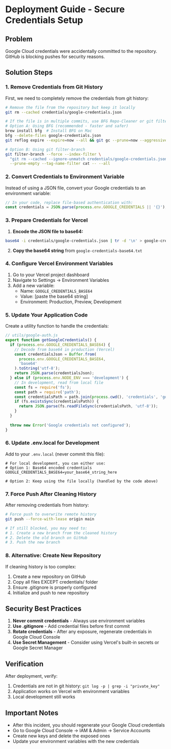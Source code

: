# Deployment Guide - Secure Credentials Setup

## Problem
Google Cloud credentials were accidentally committed to the repository. GitHub is blocking pushes for security reasons.

## Solution Steps

### 1. Remove Credentials from Git History

First, we need to completely remove the credentials from git history:

```bash
# Remove the file from the repository but keep it locally
git rm --cached credentials/google-credentials.json

# If the file is in multiple commits, use BFG Repo-Cleaner or git filter-branch
# Option A: Using BFG (recommended - faster and safer)
brew install bfg  # Install BFG on Mac
bfg --delete-files google-credentials.json
git reflog expire --expire=now --all && git gc --prune=now --aggressive

# Option B: Using git filter-branch
git filter-branch --force --index-filter \
  "git rm --cached --ignore-unmatch credentials/google-credentials.json" \
  --prune-empty --tag-name-filter cat -- --all
```

### 2. Convert Credentials to Environment Variable

Instead of using a JSON file, convert your Google credentials to an environment variable:

```javascript
// In your code, replace file-based authentication with:
const credentials = JSON.parse(process.env.GOOGLE_CREDENTIALS || '{}');
```

### 3. Prepare Credentials for Vercel

1. **Encode the JSON file to base64:**
```bash
base64 -i credentials/google-credentials.json | tr -d '\n' > google-credentials-base64.txt
```

2. **Copy the base64 string** from `google-credentials-base64.txt`

### 4. Configure Vercel Environment Variables

1. Go to your Vercel project dashboard
2. Navigate to Settings → Environment Variables
3. Add a new variable:
   - Name: `GOOGLE_CREDENTIALS_BASE64`
   - Value: [paste the base64 string]
   - Environment: Production, Preview, Development

### 5. Update Your Application Code

Create a utility function to handle the credentials:

```javascript
// utils/google-auth.js
export function getGoogleCredentials() {
  if (process.env.GOOGLE_CREDENTIALS_BASE64) {
    // Decode from base64 in production (Vercel)
    const credentialsJson = Buffer.from(
      process.env.GOOGLE_CREDENTIALS_BASE64, 
      'base64'
    ).toString('utf-8');
    return JSON.parse(credentialsJson);
  } else if (process.env.NODE_ENV === 'development') {
    // In development, read from local file
    const fs = require('fs');
    const path = require('path');
    const credentialsPath = path.join(process.cwd(), 'credentials', 'google-credentials.json');
    if (fs.existsSync(credentialsPath)) {
      return JSON.parse(fs.readFileSync(credentialsPath, 'utf-8'));
    }
  }
  
  throw new Error('Google credentials not configured');
}
```

### 6. Update .env.local for Development

Add to your `.env.local` (never commit this file):
```
# For local development, you can either use:
# Option 1: Base64 encoded credentials
GOOGLE_CREDENTIALS_BASE64=your_base64_string_here

# Option 2: Keep using the file locally (handled by the code above)
```

### 7. Force Push After Cleaning History

After removing credentials from history:

```bash
# Force push to overwrite remote history
git push --force-with-lease origin main

# If still blocked, you may need to:
# 1. Create a new branch from the cleaned history
# 2. Delete the old branch on GitHub
# 3. Push the new branch
```

### 8. Alternative: Create New Repository

If cleaning history is too complex:

1. Create a new repository on GitHub
2. Copy all files EXCEPT credentials/ folder
3. Ensure .gitignore is properly configured
4. Initialize and push to new repository

## Security Best Practices

1. **Never commit credentials** - Always use environment variables
2. **Use .gitignore** - Add credential files before first commit
3. **Rotate credentials** - After any exposure, regenerate credentials in Google Cloud Console
4. **Use Secret Management** - Consider using Vercel's built-in secrets or Google Secret Manager

## Verification

After deployment, verify:
1. Credentials are not in git history: `git log -p | grep -i "private_key"`
2. Application works on Vercel with environment variables
3. Local development still works

## Important Notes

- After this incident, you should regenerate your Google Cloud credentials
- Go to Google Cloud Console → IAM & Admin → Service Accounts
- Create new keys and delete the exposed ones
- Update your environment variables with the new credentials